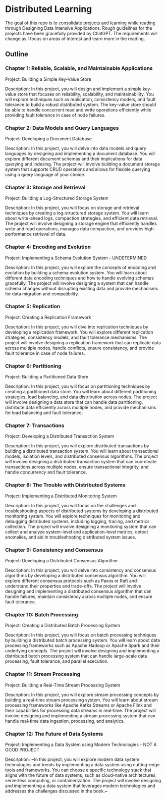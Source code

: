 # Distributed Learning

The goal of this repo is to consolidate projects and learning while reading through Designing Data Intensive Applications.
Rough guidelines for the projects have been gracefully provided by ChatGPT. The requirements will change as I focus on
areas of interest and learn more in the reading. 

## Outline

### Chapter 1: Reliable, Scalable, and Maintainable Applications
Project: Building a Simple Key-Value Store

Description:
In this project, you will design and implement a simple key-value store that focuses on reliability, scalability, and maintainability. You will explore techniques such as replication, consistency models, and fault tolerance to build a robust distributed system. The key-value store should be able to handle concurrent read and write operations efficiently while providing fault tolerance in case of node failures.

### Chapter 2: Data Models and Query Languages
Project: Developing a Document Database

Description:
In this project, you will delve into data models and query languages by designing and implementing a document database. You will explore different document schemas and their implications for data querying and indexing. The project will involve building a document storage system that supports CRUD operations and allows for flexible querying using a query language of your choice.

### Chapter 3: Storage and Retrieval
Project: Building a Log-Structured Storage System

Description:
In this project, you will focus on storage and retrieval techniques by creating a log-structured storage system. You will learn about write-ahead logs, compaction strategies, and efficient data retrieval. The project will involve designing a storage engine that efficiently handles write and read operations, manages data compaction, and provides high-performance retrieval of data.

### Chapter 4: Encoding and Evolution
Project: Implementing a Schema Evolution System - UNDETERMINED

Description:
In this project, you will explore the concepts of encoding and evolution by building a schema evolution system. You will learn about different data encoding techniques and how to handle evolving schemas gracefully. The project will involve designing a system that can handle schema changes without disrupting existing data and provide mechanisms for data migration and compatibility.

### Chapter 5: Replication
Project: Creating a Replication Framework

Description:
In this project, you will dive into replication techniques by developing a replication framework. You will explore different replication strategies, consistency models, and fault tolerance mechanisms. The project will involve designing a replication framework that can replicate data across multiple nodes, handle conflicts, ensure consistency, and provide fault tolerance in case of node failures.

### Chapter 6: Partitioning
Project: Building a Partitioned Data Store

Description:
In this project, you will focus on partitioning techniques by creating a partitioned data store. You will learn about different partitioning strategies, load balancing, and data distribution across nodes. The project will involve designing a data store that can handle data partitioning, distribute data efficiently across multiple nodes, and provide mechanisms for load balancing and fault tolerance.

### Chapter 7: Transactions
Project: Developing a Distributed Transaction System

Description:
In this project, you will explore distributed transactions by building a distributed transaction system. You will learn about transactional models, isolation levels, and distributed consensus algorithms. The project will involve designing a distributed transaction system that can coordinate transactions across multiple nodes, ensure transactional integrity, and handle concurrency and fault tolerance.

### Chapter 8: The Trouble with Distributed Systems
Project: Implementing a Distributed Monitoring System

Description:
In this project, you will focus on the challenges and troubleshooting aspects of distributed systems by developing a distributed monitoring system. You will explore techniques for monitoring and debugging distributed systems, including logging, tracing, and metrics collection. The project will involve designing a monitoring system that can collect and analyze system-level and application-level metrics, detect anomalies, and aid in troubleshooting distributed system issues.

### Chapter 9: Consistency and Consensus
Project: Developing a Distributed Consensus Algorithm

Description:
In this project, you will delve into consistency and consensus algorithms by developing a distributed consensus algorithm. You will explore different consensus protocols such as Paxos or Raft and understand their properties and trade-offs. The project will involve designing and implementing a distributed consensus algorithm that can handle failures, maintain consistency across multiple nodes, and ensure fault tolerance.

### Chapter 10: Batch Processing
Project: Creating a Distributed Batch Processing System

Description:
In this project, you will focus on batch processing techniques by building a distributed batch processing system. You will learn about data processing frameworks such as Apache Hadoop or Apache Spark and their underlying concepts. The project will involve designing and implementing a distributed batch processing system that can handle large-scale data processing, fault tolerance, and parallel execution.

### Chapter 11: Stream Processing
Project: Building a Real-Time Stream Processing System

Description:
In this project, you will explore stream processing concepts by building a real-time stream processing system. You will learn about stream processing frameworks like Apache Kafka Streams or Apache Flink and their capabilities for processing data streams in real-time. The project will involve designing and implementing a stream processing system that can handle real-time data ingestion, processing, and analytics.

### Chapter 12: The Future of Data Systems
Project: Implementing a Data System using Modern Technologies - NOT A GOOD PROJECT

Description:
~In this project, you will explore modern data system technologies and trends by implementing a data system using cutting-edge tools and frameworks. You can choose a specific technology stack that aligns with the future of data systems, such as cloud-native architectures, serverless computing, or containerization. The project will involve designing and implementing a data system that leverages modern technologies and addresses the challenges discussed in the book.~
